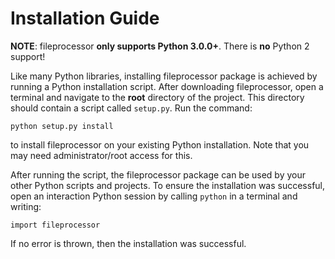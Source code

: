 # Installation Guide #

**NOTE**: fileprocessor **only supports Python 3.0.0+**. There is **no** Python 2 support!

Like many Python libraries, installing fileprocessor package is achieved by running a Python installation script. After downloading fileprocessor, open a terminal and navigate to the **root** directory of the project. This directory should contain  a script called `setup.py`. Run the command:

```
python setup.py install
```

to install fileprocessor on your existing Python installation. Note that you may need administrator/root access for this.

After running the script, the fileprocessor package can be used by your other Python scripts and projects. To ensure the installation was successful, open an interaction Python session by calling `python` in a terminal and writing:

```
import fileprocessor
```

If no error is thrown, then the installation was successful.